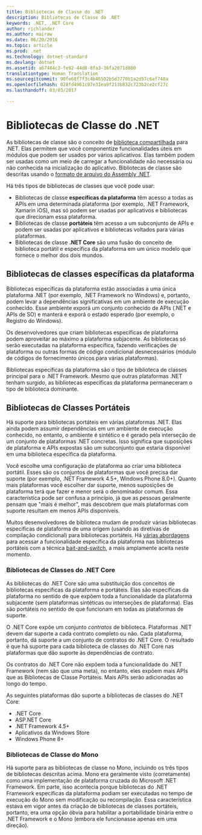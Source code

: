 ```yaml
---
title: Bibliotecas de Classe do .NET
description: Bibliotecas de Classe do .NET
keywords: .NET, .NET Core
author: richlander
ms.author: mairaw
ms.date: 06/20/2016
ms.topic: article
ms.prod: .net
ms.technology: dotnet-standard
ms.devlang: dotnet
ms.assetid: a67484c3-fe92-44d8-8fa3-36fa2071d880
translationtype: Human Translation
ms.sourcegitcommit: 90fe68f7f3c4b46502b5d3770b1a2d57c6af748a
ms.openlocfilehash: 028fd4961c97e31ea9f213b832c723b2ce2cf27c
ms.lasthandoff: 03/03/2017

---
```


# <a name="net-class-libraries"></a>Bibliotecas de Classe do .NET

As bibliotecas de classe são o conceito de [biblioteca compartilhada](http://en.wikipedia.org/wiki/Library_%28computing%29#Shared_libraries) para .NET. Elas permitem que você componentize funcionalidades úteis em módulos que podem ser usados por vários aplicativos. Elas também podem ser usadas como um meio de carregar a funcionalidade não necessária ou não conhecida na inicialização do aplicativo. Bibliotecas de classe são descritas usando o [formato de arquivo do Assembly .NET](assembly-format.md).

Há três tipos de bibliotecas de classes que você pode usar:

*   Bibliotecas de classe **específicas da plataforma** têm acesso a todas as APIs em uma determinada plataforma (por exemplo, .NET Framework, Xamarin iOS), mas só podem ser usadas por aplicativos e bibliotecas que direcionam essa plataforma.
*   Bibliotecas de classe **portáteis** têm acesso a um subconjunto de APIs e podem ser usadas por aplicativos e bibliotecas voltados para várias plataformas.
*   Bibliotecas de classe **.NET Core** são uma fusão do conceito de biblioteca portátil e específica da plataforma em um único modelo que fornece o melhor dos dois mundos.

## <a name="platform-specific-class-libraries"></a>Bibliotecas de classes específicas da plataforma

Bibliotecas específicas da plataforma estão associadas a uma única plataforma .NET (por exemplo, .NET Framework no Windows) e, portanto, podem levar a dependências significativas em um ambiente de execução conhecido. Esse ambiente exporá um conjunto conhecido de APIs (.NET e APIs de SO) e manterá e exporá o estado esperado (por exemplo, o Registro do Windows).

Os desenvolvedores que criam bibliotecas específicas de plataforma podem aproveitar ao máximo a plataforma subjacente. As bibliotecas só serão executadas na plataforma específica, fazendo verificações de plataforma ou outras formas de código condicional desnecessários (módulo de códigos de fornecimento únicos para várias plataformas).

Bibliotecas específicas da plataforma são o tipo de biblioteca de classes principal para o .NET Framework. Mesmo que outras plataformas .NET tenham surgido, as bibliotecas específicas da plataforma permaneceram o tipo de biblioteca dominante.

## <a name="portable-class-libraries"></a>Bibliotecas de Classes Portáteis

Há suporte para bibliotecas portáteis em várias plataformas .NET. Elas ainda podem assumir dependências em um ambiente de execução conhecido, no entanto, o ambiente é sintético e é gerado pela interseção de um conjunto de plataformas .NET concretas. Isso significa que suposições de plataforma e APIs expostas são um subconjunto que estaria disponível em uma biblioteca específica da plataforma.

Você escolhe uma configuração de plataforma ao criar uma biblioteca portátil. Esses são os conjuntos de plataformas que você precisa dar suporte (por exemplo, .NET Framework 4.5+, Windows Phone 8.0+). Quanto mais plataformas você escolher dar suporte, menos suposições de plataforma terá que fazer e menor será o denominador comum. Essa característica pode ser confusa a princípio, já que as pessoas geralmente pensam que "mais é melhor", mas descobrem que mais plataformas com suporte resultam em menos APIs disponíveis.

Muitos desenvolvedores de biblioteca mudam de produzir várias bibliotecas específicas de plataforma de uma origem (usando as diretivas de compilação condicional) para bibliotecas portáteis. Há [várias abordagens](http://blog.stephencleary.com/2012/11/portable-class-library-enlightenment.html) para acessar a funcionalidade específica da plataforma nas bibliotecas portáteis com a técnica [bait-and-switch](http://log.paulbetts.org/the-bait-and-switch-pcl-trick/), a mais amplamente aceita neste momento.

### <a name="net-core-class-libraries"></a>Bibliotecas de Classes do .NET Core

As bibliotecas do .NET Core são uma substituição dos conceitos de bibliotecas específicas da plataforma e portáteis. Elas são específicas da plataforma no sentido de que expõem toda a funcionalidade da plataforma subjacente (sem plataformas sintéticas ou interseções de plataforma). Elas são portáteis no sentido de que funcionam em todas as plataformas de suporte.

O .NET Core expõe um conjunto _contratos_ de biblioteca. Plataformas .NET devem dar suporte a cada contrato completo ou não. Cada plataforma, portanto, dá suporte a um conjunto de contratos do .NET Core. O resultado é que há suporte para cada biblioteca de classes do .NET Core nas plataformas que dão suporte às dependências de contrato.

Os contratos do .NET Core não expõem toda a funcionalidade do .NET Framework (nem são que uma meta), no entanto, eles expõem mais APIs que as Bibliotecas de Classe Portáteis. Mais APIs serão adicionadas ao longo do tempo.

As seguintes plataformas dão suporte a bibliotecas de classes do .NET Core:

*   .NET Core
*   ASP.NET Core
*   .NET Framework 4.5+
*   Aplicativos da Windows Store
*   Windows Phone 8+

### <a name="mono-class-libraries"></a>Bibliotecas de Classe do Mono

Há suporte para as bibliotecas de classe no Mono, incluindo os três tipos de bibliotecas descritas acima. Mono era geralmente visto (corretamente) como uma implementação de plataforma cruzada do Microsoft .NET Framework. Em parte, isso acontecia porque bibliotecas do .NET Framework específicas da plataforma podiam ser executadas no tempo de execução do Mono sem modificação ou recompilação. Essa característica estava em vigor antes da criação de bibliotecas de classes portáteis, portanto, era uma opção óbvia para habilitar a portabilidade binária entre o .NET Framework e o Mono (embora ele funcionasse apenas em uma direção).

